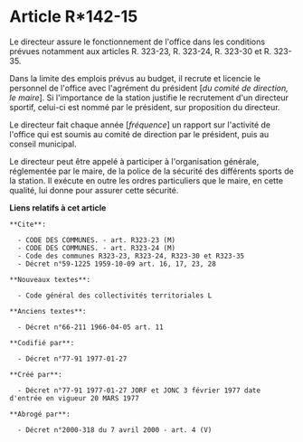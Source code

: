 # Article R*142-15

Le directeur assure le fonctionnement de l'office dans les conditions prévues notamment aux articles R. 323-23, R. 323-24, R.
323-30 et R. 323-35.

Dans la limite des emplois prévus au budget, il recrute et licencie le personnel de l'office avec l'agrément du président
[*du comité de direction, le maire*]. Si l'importance de la station justifie le recrutement d'un directeur sportif, celui-ci
est nommé par le président, sur proposition du directeur.

Le directeur fait chaque année [*fréquence*] un rapport sur l'activité de l'office qui est soumis au comité de direction par
le président, puis au conseil municipal.

Le directeur peut être appelé à participer à l'organisation générale, réglementée par le maire, de la police de la sécurité
des différents sports de la station. Il exécute en outre les ordres particuliers que le maire, en cette qualité, lui donne
pour assurer cette sécurité.

**Liens relatifs à cet article**

	**Cite**:

	  - CODE DES COMMUNES. - art. R323-23 (M)
	  - CODE DES COMMUNES. - art. R323-24 (M)
	  - Code des communes R323-23, R323-24, R323-30 et R323-35
	  - Décret n°59-1225 1959-10-09 art. 16, 17, 23, 28

	**Nouveaux textes**:

	  - Code général des collectivités territoriales L

	**Anciens textes**:

	  - Décret n°66-211 1966-04-05 art. 11

	**Codifié par**:

	  - Décret n°77-91 1977-01-27

	**Créé par**:

	  - Décret n°77-91 1977-01-27 JORF et JONC 3 février 1977 date d'entrée en vigueur 20 MARS 1977

	**Abrogé par**:

	  - Décret n°2000-318 du 7 avril 2000 - art. 4 (V)
